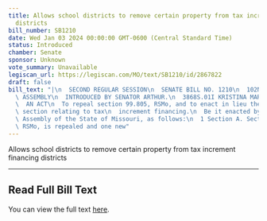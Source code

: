 ```yaml
---
title: Allows school districts to remove certain property from tax increment financing
  districts
bill_number: SB1210
date: Wed Jan 03 2024 00:00:00 GMT-0600 (Central Standard Time)
status: Introduced
chamber: Senate
sponsor: Unknown
vote_summary: Unavailable
legiscan_url: https://legiscan.com/MO/text/SB1210/id/2867822
draft: false
bill_text: "|\n  SECOND REGULAR SESSION\n  SENATE BILL NO. 1210\n  102ND GENERA L\
  \ ASSEMBLY\n  INTRODUCED BY SENATOR ARTHUR.\n  3868S.01I KRISTINA MARTIN, Secretary\n\
  \  AN ACT\n  To repeal section 99.805, RSMo, and to enact in lieu thereof one new\
  \ section relating to tax\n  increment financing.\n  Be it enacted by the General\
  \ Assembly of the State of Missouri, as follows:\n  1 Section A. Section 99.805,\
  \ RSMo, is repealed and one new"
---
```

Allows school districts to remove certain property from tax increment financing districts

---

## Read Full Bill Text

You can view the full text [here](https://legiscan.com/MO/text/SB1210/id/2867822).
